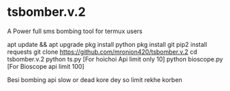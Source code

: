 # tsbomber.v.2
A Power full sms bombing tool for termux users

apt update && apt upgrade
pkg install python
pkg install git
pip2 install requests
git clone https://github.com/mronion420/tsbomber.v.2
cd tsbomber.v.2
python ts.py
[For hoichoi Api limit only 10]
python bioscope.py
[For Bioscope api limit 100]

Besi bombing api slow or dead kore dey so limit rekhe korben 


